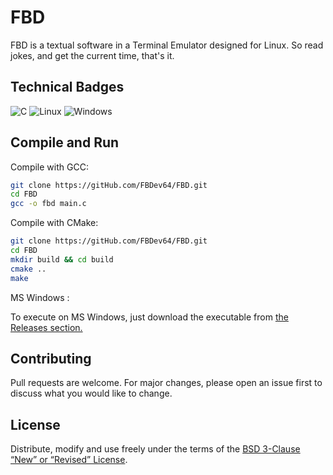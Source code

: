 # FBD

FBD is a textual software in a Terminal Emulator designed for Linux. So read jokes, and get the current time, that's it.

## Technical Badges

![C](https://img.shields.io/badge/c-%2300599C.svg?style=for-the-badge&logo=c&logoColor=white)
![Linux](https://img.shields.io/badge/Linux-FCC624?style=for-the-badge&logo=linux&logoColor=black)
![Windows](https://img.shields.io/badge/Windows-0078D6?style=for-the-badge&logo=windows&logoColor=white)
<br>

## Compile and Run

Compile with GCC:
```bash
git clone https://gitHub.com/FBDev64/FBD.git
cd FBD
gcc -o fbd main.c
```

Compile with CMake:
```bash
git clone https://gitHub.com/FBDev64/FBD.git
cd FBD
mkdir build && cd build
cmake ..
make
```

MS Windows :

To execute on MS Windows, just download the executable from [the Releases section.](https://github.com/FBDev64/FBD/releases)

## Contributing

Pull requests are welcome. For major changes, please open an issue first
to discuss what you would like to change.

## License

Distribute, modify and use freely under the terms of the
[BSD 3-Clause “New” or “Revised” License](https://choosealicense.com/licenses/bsd-3-clause/).
